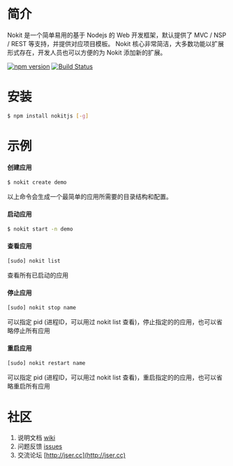 # 简介
Nokit 是一个简单易用的基于 Nodejs 的 Web 开发框架，默认提供了 MVC / NSP / REST 等支持，并提供对应项目模板。
Nokit 核心非常简洁，大多数功能以扩展形式存在，开发人员也可以方便的为 Nokit 添加新的扩展。

[![npm version](https://badge.fury.io/js/nokitjs.svg)](http://badge.fury.io/js/nokitjs)
[![Build Status](https://travis-ci.org/nokitjs/nokit.svg?branch=master)](https://travis-ci.org/nokitjs/nokit) 

# 安装

```sh
$ npm install nokitjs [-g]
```

# 示例

#### 创建应用
```sh
$ nokit create demo 
```
以上命令会生成一个最简单的应用所需要的目录结构和配置。

#### 启动应用
```sh
$ nokit start -n demo
```

#### 查看应用
```javascript
[sudo] nokit list
```
查看所有已启动的应用

#### 停止应用
```javascript
[sudo] nokit stop name
```
可以指定 pid (进程ID，可以用过 nokit list 查看)，停止指定的的应用，也可以省略停止所有应用

#### 重启应用
```javascript
[sudo] nokit restart name
```
可以指定 pid (进程ID，可以用过 nokit list 查看)，重启指定的的应用，也可以省略重启所有应用


# 社区
1. 说明文档 [wiki](https://github.com/nokitjs/nokit/wiki)
2. 问题反馈 [issues](https://github.com/nokitjs/nokit/issues)
4. 交流论坛 [http://jser.cc](http://jser.cc) 
